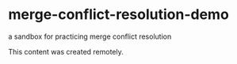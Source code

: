 # merge-conflict-resolution-demo
a sandbox for practicing merge conflict resolution



This content was created remotely.
